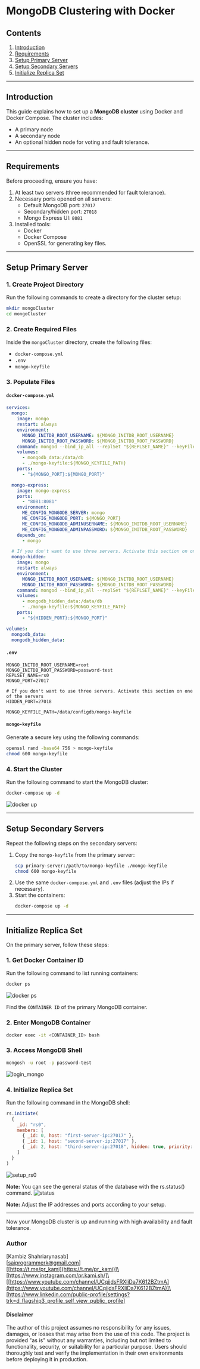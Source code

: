 # MongoDB Clustering with Docker

## Contents
1. [Introduction](#introduction)
2. [Requirements](#requirements)
3. [Setup Primary Server](#setup-primary-server)
4. [Setup Secondary Servers](#setup-secondary-servers)
5. [Initialize Replica Set](#initialize-replica-set)

---

## Introduction
This guide explains how to set up a **MongoDB cluster** using Docker and Docker Compose. The cluster includes:
- A primary node
- A secondary node
- An optional hidden node for voting and fault tolerance.

---

## Requirements
Before proceeding, ensure you have:
1. At least two servers (three recommended for fault tolerance).
2. Necessary ports opened on all servers:
   - Default MongoDB port: `27017`
   - Secondary/hidden port: `27018`
   - Mongo Express UI: `8081`
3. Installed tools:
   - Docker
   - Docker Compose
   - OpenSSL for generating key files.

---

## Setup Primary Server

### 1. Create Project Directory
Run the following commands to create a directory for the cluster setup:
```bash
mkdir mongoCluster
cd mongoCluster
```

### 2. Create Required Files
Inside the `mongoCluster` directory, create the following files:
- `docker-compose.yml`
- `.env`
- `mongo-keyfile`

### 3. Populate Files

#### `docker-compose.yml`
```yaml
services:
  mongo:
    image: mongo
    restart: always
    environment:
      MONGO_INITDB_ROOT_USERNAME: ${MONGO_INITDB_ROOT_USERNAME}
      MONGO_INITDB_ROOT_PASSWORD: ${MONGO_INITDB_ROOT_PASSWORD}
    command: mongod --bind_ip_all --replSet "${REPLSET_NAME}" --keyFile ${MONGO_KEYFILE_PATH}
    volumes:
      - mongodb_data:/data/db
      - ./mongo-keyfile:${MONGO_KEYFILE_PATH}
    ports:
      - "${MONGO_PORT}:${MONGO_PORT}"

  mongo-express:
    image: mongo-express
    ports:
      - "8081:8081"
    environment:
      ME_CONFIG_MONGODB_SERVER: mongo
      ME_CONFIG_MONGODB_PORT: ${MONGO_PORT}
      ME_CONFIG_MONGODB_ADMINUSERNAME: ${MONGO_INITDB_ROOT_USERNAME}
      ME_CONFIG_MONGODB_ADMINPASSWORD: ${MONGO_INITDB_ROOT_PASSWORD}
    depends_on:
      - mongo

  # If you don't want to use three servers. Activate this section on one of the servers
  mongo-hidden:
    image: mongo
    restart: always
    environment:
      MONGO_INITDB_ROOT_USERNAME: ${MONGO_INITDB_ROOT_USERNAME}
      MONGO_INITDB_ROOT_PASSWORD: ${MONGO_INITDB_ROOT_PASSWORD}
    command: mongod --bind_ip_all --replSet "${REPLSET_NAME}" --keyFile ${MONGO_KEYFILE_PATH}
    volumes:
      - mongodb_hidden_data:/data/db
      - ./mongo-keyfile:${MONGO_KEYFILE_PATH}
    ports:
      - "${HIDDEN_PORT}:${MONGO_PORT}"

volumes:
  mongodb_data:
  mongodb_hidden_data:
```

#### `.env`
```env
MONGO_INITDB_ROOT_USERNAME=root
MONGO_INITDB_ROOT_PASSWORD=password-test
REPLSET_NAME=rs0
MONGO_PORT=27017

# If you don't want to use three servers. Activate this section on one of the servers
HIDDEN_PORT=27018

MONGO_KEYFILE_PATH=/data/configdb/mongo-keyfile
```

#### `mongo-keyfile`
Generate a secure key using the following commands:
```bash
openssl rand -base64 756 > mongo-keyfile
chmod 600 mongo-keyfile
```

### 4. Start the Cluster
Run the following command to start the MongoDB cluster:
```bash
docker-compose up -d
```
![docker up](images/docker_up.png)


---

## Setup Secondary Servers
Repeat the following steps on the secondary servers:
1. Copy the `mongo-keyfile` from the primary server:
   ```bash
   scp primary-server:/path/to/mongo-keyfile ./mongo-keyfile
   chmod 600 mongo-keyfile
   ```
2. Use the same `docker-compose.yml` and `.env` files (adjust the IPs if necessary).
3. Start the containers:
   ```bash
   docker-compose up -d
   ```

---

## Initialize Replica Set
On the primary server, follow these steps:

### 1. Get Docker Container ID
Run the following command to list running containers:
```bash
docker ps
```
![docker ps](images/docker_ps.png)


Find the `CONTAINER ID` of the primary MongoDB container.

### 2. Enter MongoDB Container
```bash
docker exec -it <CONTAINER_ID> bash
```

### 3. Access MongoDB Shell
```bash
mongosh -u root -p password-test
```
![login_mongo](images/login_mongo.png)

### 4. Initialize Replica Set
Run the following command in the MongoDB shell:
```javascript
rs.initiate(
  {
    _id: "rs0",
    members: [
      { _id: 0, host: "first-server-ip:27017" },
      { _id: 1, host: "second-server-ip:27017" },
      { _id: 2, host: "third-server-ip:27018", hidden: true, priority: 0 }
    ]
  }
)
```
![setup_rs0](images/setup_rs0.png)


**Note:** You can see the general status of the database with the rs.status() command.
![status](images/status.png)

**Note:** Adjust the IP addresses and ports according to your setup.

---

Now your MongoDB cluster is up and running with high availability and fault tolerance.

### Author

[Kambiz Shahriarynasab]\
[[saiprogrammerk@gmail.com](mailto:saiprogrammerk@gmail.com)]\
[[https://t.me/pr_kami](https://t.me/pr_kami)]\
[https://www.instagram.com/pr.kami.sh/]\
[[https://www.youtube.com/channel/UCqjjdsFRXliDa7K612BZtmA](https://www.youtube.com/channel/UCqjjdsFRXliDa7K612BZtmA)]\
[https://www.linkedin.com/public-profile/settings?trk=d_flagship3_profile_self_view_public_profile]

#### Disclaimer
The author of this project assumes no responsibility for any issues, damages, or losses that may arise from the use of this code. The project is provided "as is" without any warranties, including but not limited to functionality, security, or suitability for a particular purpose. Users should thoroughly test and verify the implementation in their own environments before deploying it in production.

